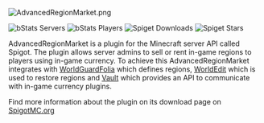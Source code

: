 ![AdvancedRegionMarket.png](https://puu.sh/DoBpE/1e0db1ed65.png)

![bStats Servers](https://img.shields.io/bstats/servers/2750?style=flat-square&label=current%20servers)
![bStats Players](https://img.shields.io/bstats/players/2750?style=flat-square&label=current%20players)
![Spiget Downloads](https://img.shields.io/spiget/downloads/58732?label=total%20downloads&style=flat-square)
![Spiget Stars](https://img.shields.io/spiget/stars/58732?style=flat-square&label=average%20rating)

AdvancedRegionMarket is a plugin for the Minecraft server API called Spigot.
The plugin allows server admins to sell or rent in-game regions to players using in-game currency.
To achieve this AdvancedRegionMarket integrates with [WorldGuardFolia](https://github.com/wildmaster84/WorldGuardFolia)
which defines regions, [WorldEdit](https://github.com/wildmaster84/FastAsyncWorldEdit) which is used to restore regions
and [Vault](https://github.com/SirBlobman/Vault-Folia) which provides an API to communicate with in-game
currency plugins.

Find more information about the plugin on its download page on [SpigotMC.org](https://www.spigotmc.org/resources/advancedregionmarket.58732/)

